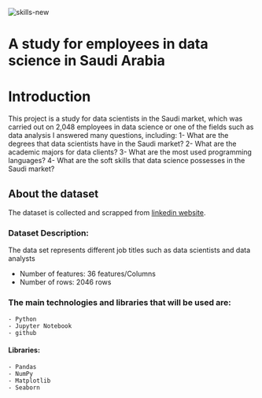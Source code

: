 ![skills-new](https://user-images.githubusercontent.com/60079586/157365561-21f7d9da-1fc6-4861-b8bf-e07bfcc9a4ea.jpg)

# A study for employees in data science in Saudi Arabia



# Introduction
This project is a study for data scientists in the Saudi market, which was carried out on 2,048 employees in data science or one of the fields such as data analysis
I answered many questions, including:
1- What are the degrees that data scientists have in the Saudi market?
2- What are the academic majors for data clients?
3- What are the most used programming languages?
4- What are the soft skills that data science possesses in the Saudi market?

## About the dataset
The dataset is collected and scrapped from [linkedin website](https://www.linkedin.com).



### Dataset Description: 

The data set represents different job titles such as data scientists and data analysts
   - Number of features:    36 features/Columns
   - Number of rows:        2046 rows


    
### The main technologies and libraries that will be used are: 
    - Python 
    - Jupyter Notebook
    - github

#### Libraries: 
    - Pandas
    - NumPy 
    - Matplotlib
    - Seaborn
